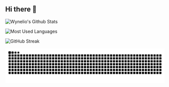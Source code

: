 ## Hi there 👋
![Wynelio's Github Stats](https://github-readme-stats.vercel.app/api?username=wynelio&show_icons=true&theme=dark&count_private=true)

![Most Used Languages](https://github-readme-stats.vercel.app/api/top-langs/?username=wynelio&theme=dark&layout=compact)

![GitHub Streak](https://streak-stats.demolab.com/?user=wynelio&theme=dark&layout=compact)

<picture>
  <source media="(prefers-color-scheme: dark)" srcset="https://github.com/wynelio/wynelio/blob/output/github-contribution-grid-snake-dark.svg">
  <source media="(prefers-color-scheme: light)" srcset="https://github.com/wynelio/wynelio/blob/output/github-contribution-grid-snake.svg">
  <img alt="github contribution grid snake animation" src="https://github.com/wynelio/wynelio/blob/output/github-contribution-grid-snake.svg">
</picture>

<!--
**wynelio/wynelio** is a ✨ _special_ ✨ repository because its `README.md` (this file) appears on your GitHub profile.

Here are some ideas to get you started:

- 🔭 I’m currently working on ...
- 🌱 I’m currently learning ...
- 👯 I’m looking to collaborate on ...
- 🤔 I’m looking for help with ...
- 💬 Ask me about ...
- 📫 How to reach me: ...
- 😄 Pronouns: ...
- ⚡ Fun fact: ...
-->
